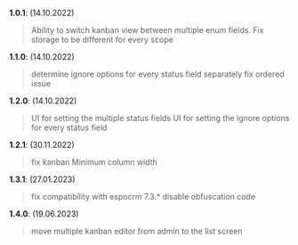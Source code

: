**1.0.1**: (14.10.2022)
> Ability to switch kanban view between multiple enum fields.
> Fix storage to be different for every scope

**1.1.0**: (14.10.2022)
> determine ignore options for every status field separately
> fix ordered issue

**1.2.0**: (14.10.2022)
> UI for setting the multiple status fields
> UI for setting the ignore options for every status field

**1.2.1**: (30.11.2022)
> fix kanban Minimum column width

**1.3.1**: (27.01.2023)
> fix compatibility with espocrm 7.3.*
> disable obfuscation code

**1.4.0**: (19.06.2023)
> move multiple kanban editor from admin to the list screen
